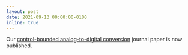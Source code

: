 ```yaml
---
layout: post
date: 2021-09-13 00:00:00-0100
inline: true
---
```


Our [control-bounded analog-to-digital conversion](https://doi.org/10.1007/s00034-021-01837-z) journal paper is now published.